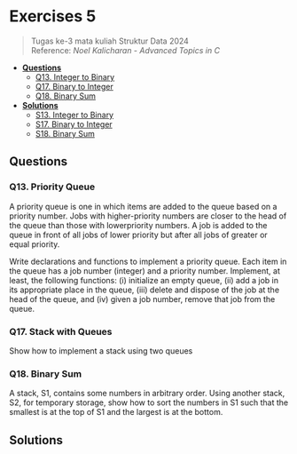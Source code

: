 # Exercises 5
> Tugas ke-3 mata kuliah Struktur Data 2024<br>
> Reference: _Noel Kalicharan - Advanced Topics in C_<br>
- [**Questions**](#qs)
    - [Q13. Integer to Binary](#q13)
    - [Q17. Binary to Integer](#q17)
    - [Q18. Binary Sum](#q18)
- [**Solutions**](#ss)
    - [S13. Integer to Binary](#s13)
    - [S17. Binary to Integer](#s17)
    - [S18. Binary Sum](#s18)

## Questions <a name="qs"></a>
### Q13. Priority Queue <a name="q13"></a>
A priority queue is one in which items are added to the queue based on a priority number. Jobs with higher-priority numbers are closer to the head of the queue than those with lowerpriority numbers. A job is added to the queue in front of all jobs of lower priority but after all jobs of greater or equal priority.

Write declarations and functions to implement a priority queue. Each item in the queue has a job number (integer) and a priority number. Implement, at least, the following functions: (i) initialize an empty queue, (ii) add a job in its appropriate place in the queue, (iii) delete and dispose of the job at the head of the queue, and (iv) given a job number, remove that job from the queue.

### Q17. Stack with Queues <a name="q17"></a>
Show how to implement a stack using two queues

### Q18. Binary Sum <a name="q18"></a>
A stack, S1, contains some numbers in arbitrary order. Using another stack, S2, for temporary storage, show how to sort the numbers in S1 such that the smallest is at the top of S1 and the largest is at the bottom.

## Solutions <a name="ss"></a>
